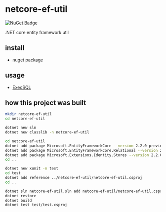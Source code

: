 # netcore-ef-util

[![NuGet Badge](https://buildstats.info/nuget/netcore-util)](https://www.nuget.org/packages/netcore-ef-util/)

.NET core entity framework util

## install

- [nuget package](https://www.nuget.org/packages/netcore-ef-util/)

## usage

- [ExecSQL](https://github.com/devel0/worked-hours-tracker/blob/cec37c8c07bef5e07c03ca2c9a129094faab1fa0/WorkedHoursTrackerWebapi/Controllers/ApiController.cs#L481)

## how this project was built

```sh
mkdir netcore-ef-util
cd netcore-ef-util

dotnet new sln
dotnet new classlib -n netcore-ef-util

cd netcore-ef-util
dotnet add package Microsoft.EntityFrameworkCore --version 2.2.0-preview1-35029
dotnet add package Microsoft.EntityFrameworkCore.Relational --version 2.2.0-preview1-35029
dotnet add package Microsoft.Extensions.Identity.Stores --version 2.2.0-preview1-35029
cd ..

dotnet new xunit -n test
cd test
dotnet add reference ../netcore-ef-util/netcore-ef-util.csproj
cd ..

dotnet sln netcore-ef-util.sln add netcore-ef-util/netcore-ef-util.csproj
dotnet restore
dotnet build
dotnet test test/test.csproj
```
